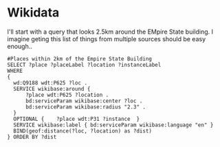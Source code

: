 # Wikidata

I'll start with a query that looks 2.5km around the EMpire State building.
I imagine geting this list of things from multiple sources should be easy enough..

```sparql
#Places within 2km of the Empire State Building
SELECT ?place ?placeLabel ?location ?instanceLabel
WHERE
{
  wd:Q9188 wdt:P625 ?loc .
  SERVICE wikibase:around {
      ?place wdt:P625 ?location .
      bd:serviceParam wikibase:center ?loc .
      bd:serviceParam wikibase:radius "2.3" .
  }
  OPTIONAL {    ?place wdt:P31 ?instance  }
  SERVICE wikibase:label { bd:serviceParam wikibase:language "en" }
  BIND(geof:distance(?loc, ?location) as ?dist)
} ORDER BY ?dist
```